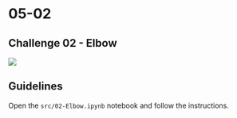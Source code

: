 # 05-02

## Challenge 02 - Elbow

![](https://lateralepicondylitis.com/wp-content/uploads/2018/04/kate-trysh-167890-unsplash.jpg)

## Guidelines
Open the `src/02-Elbow.ipynb` notebook and follow the instructions.
